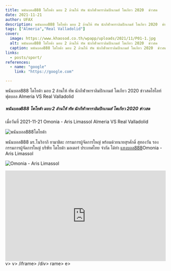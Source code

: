 ```yaml
---
title: พนันบอล888 โตโยต้า มอบ 2 ล้านให้ ทัพ นักกีฬาพาราลิมปิกเกมส์ โตเกียว 2020  ข่าวสด
date: 2021-11-21
author: UFAX
description: พนันบอล888 โตโยต้า มอบ 2 ล้านให้ ทัพ นักกีฬาพาราลิมปิกเกมส์ โตเกียว 2020  ข่าวสด 2021-11-21
tags: ["Almeria","Real Valladolid"]
cover:
  image: https://www.khaosod.co.th/wpapp/uploads/2021/11/P01-1.jpg
  alt: พนันบอล888 โตโยต้า มอบ 2 ล้านให้ ทัพ นักกีฬาพาราลิมปิกเกมส์ โตเกียว 2020  ข่าวสด
  caption: พนันบอล888 โตโยต้า มอบ 2 ล้านให้ ทัพ นักกีฬาพาราลิมปิกเกมส์ โตเกียว 2020  ข่าวสด
links:
  - posts/sport/
references:
  - name: "google"
    link: "https://google.com"

---
```


พนันบอล888 โตโยต้า มอบ 2 ล้านให้ ทัพ นักกีฬาพาราลิมปิกเกมส์ โตเกียว 2020  ข่าวสดไฮไลท์ฟุตบอล Almeria VS Real Valladolid

<!--more-->

##### พนันบอล888 โตโยต้า มอบ 2 ล้านให้ ทัพ นักกีฬาพาราลิมปิกเกมส์ โตเกียว 2020  ข่าวสด


เมื่อวันที่ 2021-11-21 Omonia - Aris Limassol Almeria VS Real Valladolid

![พนันบอล888โตโยต้า](https://www.khaosod.co.th/wpapp/uploads/2021/11/P01-1.jpg "พนันบอล888โตโยต้า")


พนันบอล888 มร.โนริอากิ ยามาชิตะ กรรมการผู้จัดการใหญ่ พร้อมด้วยนายสุรศักดิ์ สุทองวัน รองกรรมการผู้จัดการใหญ่ บริษัท โตโยต้า มอเตอร์ ประเทศไทย จำกัด ได้ทำ <a href="https://bit.ly/3ovjgXC">แทงบอล888</a>Omonia - Aris Limassol

![Omonia - Aris Limassol](https://www.scorebat.com/og/m/og1110242.jpeg "Omonia - Aris Limassol")


<div style='width:100%;height:0px;position:relative;padding-bottom:56.250%;'><iframe src='https://www.scorebat.com/embed/v/619a834b11414/?utm_source=api&utm_medium=video&utm_campaign=dflt' frameborder='0' width='100%' height='100%' allowfullscreen allow='autoplay; fullscreen' style='width:100%;height:100%;position:absolute;left:0px;top:0px;overflow:hidden;'></iframe></div>
v>
v>
/iframe></div>
/div>
rame></div>
e></div>
